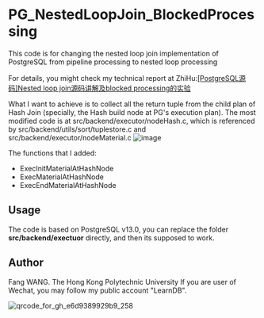 # PG_NestedLoopJoin_BlockedProcessing
This code is for changing the nested loop join implementation of PostgreSQL from pipeline processing to nested loop processing

For details, you might check my technical report at ZhiHu:[[PostgreSQL源码]Nested loop join源码讲解及blocked processing的实验](https://zhuanlan.zhihu.com/p/456245221)


 What I want to achieve is to collect all the return tuple from the child plan of Hash Join (specially, the Hash build node at PG's execution plan). The most modified code is at src/backend/executor/nodeHash.c, which is referenced by src/backend/utils/sort/tuplestore.c and src/backend/executor/nodeMaterial.c 
![image](https://user-images.githubusercontent.com/52020936/147085247-3b9ac023-3d4e-4b86-a58b-8a7ed0222ba5.png)

The functions that I added:
* ExecInitMaterialAtHashNode
* ExecMaterialAtHashNode
* ExecEndMaterialAtHashNode

## Usage
The code is based on PostgreSQL v13.0, you can replace the folder **src/backend/exectuor** directly, and then its supposed to work.

## Author
Fang WANG. The Hong Kong Polytechnic University 
If you are user of Wechat, you may follow my public account "LearnDB".

![qrcode_for_gh_e6d9389929b9_258](https://user-images.githubusercontent.com/52020936/147086636-6c6a5d22-b2b2-4d60-baf0-06303cbbde40.jpg)

